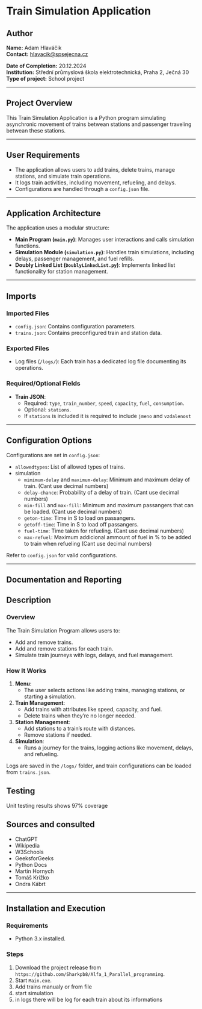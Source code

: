# Train Simulation Application

## Author
**Name:** Adam Hlaváčik  
**Contact:** hlavacik@spsejecna.cz

**Date of Completion:** 20.12.2024  
**Institution:** Střední průmyslová škola elektrotechnická, Praha 2, Ječná 30  
**Type of project:** School project

---

## Project Overview
This Train Simulation Application is a Python program simulating asynchronic movement of trains betwean stations and passenger traveling betwean these stations.

---

## User Requirements
- The application allows users to add trains, delete trains, manage stations, and simulate train operations.
- It logs train activities, including movement, refueling, and delays.
- Configurations are handled through a `config.json` file.

---

## Application Architecture
The application uses a modular structure:
- **Main Program (`main.py`)**: Manages user interactions and calls simulation functions.
- **Simulation Module (`simulation.py`)**: Handles train simulations, including delays, passenger management, and fuel refills.
- **Doubly Linked List (`DoublyLinkedList.py`)**: Implements linked list functionality for station management.

---

## Imports
### Imported Files
- `config.json`: Contains configuration parameters.
- `trains.json`: Contains preconfigured train and station data.

### Exported Files
- Log files (`/logs/`): Each train has a dedicated log file documenting its operations.

### Required/Optional Fields
- **Train JSON**:
  - Required: `type`, `train_number`, `speed`, `capacity`, `fuel`, `consumption`.
  - Optional: `stations`.
  - If `stations` is included it is required to include `jmeno` and `vzdalenost`

---

## Configuration Options
Configurations are set in `config.json`:
- `allowedtypes`: List of allowed types of trains.
- simulation
  - `mimimum-delay` and `maximum-delay`: Minimum and maximum delay of train. (Cant use decimal numbers)
  - `delay-chance`: Probability of a delay of train. (Cant use decimal numbers)
  - `min-fill` and `max-fill`: Minimum and maximum passangers that can be loaded. (Cant use decimal numbers)
  - `geton-time`: Time in S to load on passangers.
  - `getoff-time`: Time in S to load off passangers.
  - `fuel-time`: Time taken for refueling. (Cant use decimal numbers)
  - `max-refuel`: Maximum addicional ammount of fuel in % to be added to train when refueling (Cant use decimal numbers)

Refer to `config.json` for valid configurations.

---
## Documentation and Reporting
## Description
### Overview
The Train Simulation Program allows users to:
- Add and remove trains.
- Add and remove stations for each train.
- Simulate train journeys with logs, delays, and fuel management.

### How It Works
1. **Menu**:
   - The user selects actions like adding trains, managing stations, or starting a simulation.
2. **Train Management**:
   - Add trains with attributes like speed, capacity, and fuel.
   - Delete trains when they’re no longer needed.
3. **Station Management**:
   - Add stations to a train’s route with distances.
   - Remove stations if needed.
4. **Simulation**:
   - Runs a journey for the trains, logging actions like movement, delays, and refueling.

Logs are saved in the `/logs/` folder, and train configurations can be loaded from `trains.json`.

## Testing
Unit testing results shows 97% coverage

## Sources and consulted
- ChatGPT
- Wikipedia
- W3Schools
- GeeksforGeeks
- Python Docs
- Martin Hornych
- Tomáš Križko
- Ondra Kábrt
---
## Installation and Execution
### Requirements
- Python 3.x installed.

### Steps
1. Download the project release from `https://github.com/Sharkpb8/Alfa_1_Parallel_programming`.
2. Start `Main.exe`.
3. Add trains manualy or from file
4. start simulation
5. in logs there will be log for each train about its informations


